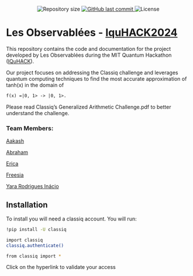<p align="center">

  <img alt="Repository size" src="https://img.shields.io/github/repo-size/Yara-R/Les-Observablees-IquHACK2024">

  <a href="https://github.com/Yara-R/Les-Observablees-IquHACK2024/commits/main/">
    <img alt="GitHub last commit" src="https://img.shields.io/github/last-commit/Yara-R/Les-Observablees-IquHACK2024">
  </a>

   <img alt="License" src="https://img.shields.io/badge/license-MIT-brightgreen">

</p>

# Les Observablées - <a href="https://github.com/iQuHACK/2024_Classiq/tree/main">IquHACK2024</a>

This repository contains the code and documentation for the project developed by Les Observablées during the MIT Quantum Hackathon (<a href="https://www.iquise.mit.edu/iQuHACK/2024-02-02">IQuHACK</a>). 

Our project focuses on addressing the Classiq challenge and leverages quantum computing techniques to find the most accurate approximation of tanh(x) in the domain of 
```latex
f(x) =|0, 1> -> |0, 1>.
```

Please read Classiq’s Generalized Arithmetic Challenge.pdf to better understand the challenge.



### Team Members:

<a href="https://www.linkedin.com/in/yara-rodrigues-inácio-b14203236/">Aakash</a>

<a href="https://www.linkedin.com/in/yara-rodrigues-inácio-b14203236/">Abraham</a>

<a href="https://www.linkedin.com/in/yara-rodrigues-inácio-b14203236/">Erica</a>

<a href="https://www.linkedin.com/in/yara-rodrigues-inácio-b14203236/">Freesia</a>

<a href="https://www.linkedin.com/in/yara-rodrigues-inácio-b14203236/">Yara Rodrigues Inácio</a>



## Installation

To install you will need a classiq account.
You will run:

```bash
!pip install -U classiq

import classiq
classiq.authenticate()

from classiq import *
```
Click on the hyperlink to validate your access


